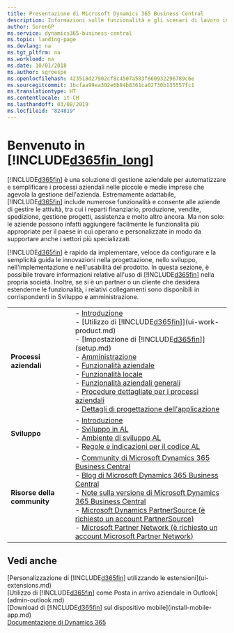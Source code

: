 ```yaml
---
title: Presentazione di Microsoft Dynamics 365 Business Central
description: Informazioni sulle funzionalità e gli scenari di lavoro in Business Central, una soluzione di gestione aziendale per piccole e medie imprese.
author: SorenGP
ms.service: dynamics365-business-central
ms.topic: landing-page
ms.devlang: na
ms.tgt_pltfrm: na
ms.workload: na
ms.date: 10/01/2018
ms.author: sgroespe
ms.openlocfilehash: 423518d27902cf8c4507a583f660932296789c6e
ms.sourcegitcommit: 1bcfaa99ea302e6b84b8361ca02730b135557fc1
ms.translationtype: HT
ms.contentlocale: it-CH
ms.lasthandoff: 03/08/2019
ms.locfileid: "824819"
---
```

# <a name="welcome-to-included365finlongincludesd365finlongmdmd"></a>Benvenuto in [!INCLUDE[d365fin_long](includes/d365fin_long_md.md)]
[!INCLUDE[d365fin](includes/d365fin_md.md)] è una soluzione di gestione aziendale per automatizzare e semplificare i processi aziendali nelle piccole e medie imprese che agevola la gestione dell'azienda. Estremamente adattabile, [!INCLUDE[d365fin](includes/d365fin_md.md)] include numerose funzionalità e consente alle aziende di gestire le attività, tra cui i reparti finanziario, produzione, vendite, spedizione, gestione progetti, assistenza e molto altro ancora. Ma non solo: le aziende possono infatti aggiungere facilmente le funzionalità più appropriate per il paese in cui operano e personalizzate in modo da supportare anche i settori più specializzati.

[!INCLUDE[d365fin](includes/d365fin_md.md)] è rapido da implementare, veloce da configurare e la semplicità guida le innovazioni nella progettazione, nello sviluppo, nell'implementazione e nell'usabilità del prodotto. In questa sezione, è possibile trovare informazioni relative all'uso di [!INCLUDE[d365fin](includes/d365fin_md.md)] nella propria società. Inoltre, se si è un partner o un cliente che desidera estenderne le funzionalità, i relativi collegamenti sono disponibili in corrispondenti in Sviluppo e amministrazione.  

|||  
|-|-|  
|**Processi aziendali**|-   [Introduzione](product-get-started.md)<br />-   [Utilizzo di [!INCLUDE[d365fin](includes/d365fin_md.md)]](ui-work-product.md)<br />-   [Impostazione di [!INCLUDE[d365fin](includes/d365fin_md.md)]](setup.md)<br />-   [Amministrazione](admin-setup-and-administration.md)<br />-   [Funzionalità aziendale](across-business-functionality.md)<br />-   [Funzionalità locale](LocalFunctionality/Austria/austria-local-functionality.md)<br />-   [Funzionalità aziendali generali](ui-across-business-areas.md)<br />-   [Procedure dettagliate per i processi aziendali](walkthrough-business-process-walkthroughs.md)<br />-   [Dettagli di progettazione dell'applicazione](design-details-application-design.md)|  
|**Sviluppo**|-   [Introduzione](/dynamics365/business-central/dev-itpro/index)<br />-   [Sviluppo in AL](/dynamics365/business-central/dev-itpro/developer/devenv-dev-overview)<br />-   [Ambiente di sviluppo AL](/dynamics365/business-central/dev-itpro/developer/devenv-reference-overview)<br />-   [Regole e indicazioni per il codice AL](/dynamics365/business-central/dev-itpro/compliance/apptest-overview)|  
|**Risorse della community**|-   [Community di Microsoft Dynamics 365 Business Central](https://community.dynamics.com/business)<br />-   [Blog di Microsoft Dynamics 365 Business Central](https://community.dynamics.com/business/b/financials)<br />-   [Note sulla versione di Microsoft Dynamics 365 Business Central](https://go.microsoft.com/fwlink/?linkid=2047422)<br />-   [Microsoft Dynamics PartnerSource \(è richiesto un account PartnerSource\)](https://mbs.microsoft.com/partnersource)<br />-   [Microsoft Partner Network \(è richiesto un account Microsoft Partner Network\)](https://mspartner.microsoft.com/en/us/windows/index.aspx)|  

## <a name="see-also"></a>Vedi anche
[Personalizzazione di [!INCLUDE[d365fin](includes/d365fin_md.md)] utilizzando le estensioni](ui-extensions.md)  
[Utilizzo di [!INCLUDE[d365fin](includes/d365fin_md.md)] come Posta in arrivo aziendale in Outlook](admin-outlook.md)  
[Download di [!INCLUDE[d365fin](includes/d365fin_md.md)] sul dispositivo mobile](install-mobile-app.md)  
[Documentazione di Dynamics 365](https://docs.microsoft.com/en-us/dynamics365/#pivot=solutions&panel=solutions_financials)
